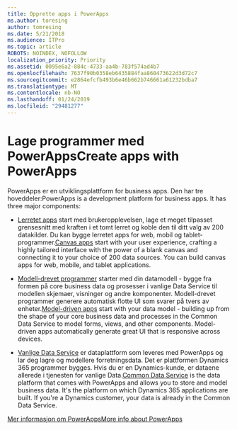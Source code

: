 ```yaml
---
title: Opprette apps i PowerApps
ms.author: toresing
author: tomresing
ms.date: 5/21/2018
ms.audience: ITPro
ms.topic: article
ROBOTS: NOINDEX, NOFOLLOW
localization_priority: Priority
ms.assetid: 0095e6a2-884c-4733-aa4b-783f574ad4b7
ms.openlocfilehash: 7637f90b0358eb6435884faa860473622d3d72c7
ms.sourcegitcommit: e2864efcfb493b6e46b662b746661a61232bdba7
ms.translationtype: MT
ms.contentlocale: nb-NO
ms.lasthandoff: 01/24/2019
ms.locfileid: "29481277"
---
```

# <a name="create-apps-with-powerapps"></a><span data-ttu-id="c0de6-102">Lage programmer med PowerApps</span><span class="sxs-lookup"><span data-stu-id="c0de6-102">Create apps with PowerApps</span></span>

<span data-ttu-id="c0de6-p101">PowerApps er en utviklingsplattform for business apps. Den har tre hoveddeler:</span><span class="sxs-lookup"><span data-stu-id="c0de6-p101">PowerApps is a development platform for business apps. It has three major components:</span></span> 
  
- <span data-ttu-id="c0de6-p102">[Lerretet apps](https://go.microsoft.com/fwlink/?linkid=874495) start med brukeropplevelsen, lage et meget tilpasset grensesnitt med kraften i et tomt lerret og koble den til ditt valg av 200 datakilder. Du kan bygge lerretet apps for web, mobil og tablet-programmer.</span><span class="sxs-lookup"><span data-stu-id="c0de6-p102">[Canvas apps](https://go.microsoft.com/fwlink/?linkid=874495) start with your user experience, crafting a highly tailored interface with the power of a blank canvas and connecting it to your choice of 200 data sources. You can build canvas apps for web, mobile, and tablet applications.</span></span> 
    
- <span data-ttu-id="c0de6-p103">[Modell-drevet programmer](https://go.microsoft.com/fwlink/?linkid=874496) starter med din datamodell - bygge fra formen på core business data og prosesser i vanlige Data Service til modellen skjemaer, visninger og andre komponenter. Modell-drevet programmer generere automatisk flotte UI som svarer på tvers av enheter.</span><span class="sxs-lookup"><span data-stu-id="c0de6-p103">[Model-driven apps](https://go.microsoft.com/fwlink/?linkid=874496) start with your data model - building up from the shape of your core business data and processes in the Common Data Service to model forms, views, and other components. Model-driven apps automatically generate great UI that is responsive across devices.</span></span> 
    
- <span data-ttu-id="c0de6-p104">[Vanlige Data Service](https://go.microsoft.com/fwlink/?linkid=874497) er dataplattform som leveres med PowerApps og lar deg lagre og modellere forretningsdata. Det er plattformen Dynamics 365 programmer bygges. Hvis du er en Dynamics-kunde, er dataene allerede i tjenesten for vanlige Data.</span><span class="sxs-lookup"><span data-stu-id="c0de6-p104">[Common Data Service](https://go.microsoft.com/fwlink/?linkid=874497) is the data platform that comes with PowerApps and allows you to store and model business data. It's the platform on which Dynamics 365 applications are built. If you're a Dynamics customer, your data is already in the Common Data Service.</span></span> 
    
[<span data-ttu-id="c0de6-112">Mer informasjon om PowerApps</span><span class="sxs-lookup"><span data-stu-id="c0de6-112">More info about PowerApps</span></span>](https://go.microsoft.com/fwlink/?linkid=874498)
  

